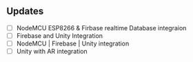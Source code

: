 ## Updates
- [ ] NodeMCU ESP8266 & Firbase realtime Database integraion
- [ ] Firebase and Unity Integration
- [ ] NodeMCU | Firebase | Unity integration
- [ ] Unity with AR integration
